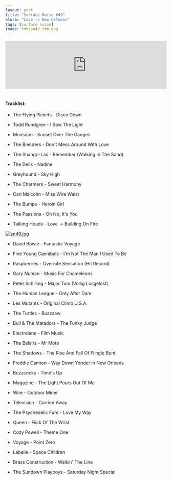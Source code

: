 ```yaml
---
layout: post
title: "Surface Noise #49"
blurb: "Love -> New Orleans"
tags: [surface noise]
image: tmb/sn49_tmb.png
---
```


<iframe scrolling="no" id="hearthis_at_track_3028266" width="100%" height="150" src="https://hearthis.at/embed/3028266/transparent_black/?hcolor=&color=&style=2&block_size=2&block_space=1&background=1&waveform=0&cover=0&autoplay=0&css=" frameborder="0" allowtransparency allow="autoplay"><p>Listen to <a href="https://hearthis.at/zerocc/surface-noise-49-131218/" target="_blank">Surface Noise #49 (13/12/18)</a> <span>by</span><a href="https://hearthis.at/zerocc/" target="_blank" >Zero</a> <span>on</span> <a href="https://hearthis.at/" target="_blank">hearthis.at</a></p></iframe>
&nbsp;

#### Tracklist:

- The Flying Pickets - Disco Down
- Todd Rundgren - I Saw The Light
- Monsoon - Sunset Over The Ganges

- The Blenders - Don't Mess Around With Love
- The Shangri-Las - Remember (Walking In The Sand)
- The Dells - Nadine

- Greyhound - Sky High
- The Charmers - Sweet Harmony
- Carl Malcolm - Miss Wire Waist

- The Bumps - Heroin Girl
- The Passions - Oh No, It's You
- Talking Heads - Love -> Building On Fire

[![sn49.jpg](https://i.postimg.cc/wMwP2ZhT/sn49.jpg)](https://postimg.cc/n9Q0cdR6)

- David Bowie - Fantastic Voyage
- Fine Young Cannibals - I'm Not The Man I Used To Be
- Raspberries - Overnite Sensation (Hit Record)

- Gary Numan - Music For Chameleons
- Peter Schilling - Major Tom (Völlig Losgelöst)
- The Human League - Only After Dark

- Les Mutants - Original Climb U.S.A.
- The Turtles - Buzzsaw
- Bull & The Matadors - The Funky Judge
- Electrelane - Film Music

- The Belairs - Mr Moto
- The Shadows - The Rise And Fall Of Flingle Bunt
- Freddie Cannon - Way Down Yonder In New Orleans

- Buzzcocks - Time's Up
- Magazine - The Light Pours Out Of Me
- Wire - Outdoor Miner

- Television - Carried Away
- The Psychedelic Furs - Love My Way
- Queen - Flick Of The Wrist
- Cozy Powell - Theme One

- Voyage - Point Zero
- Labelle - Space Children
- Brass Construction - Walkin' The Line

- The Sundown Playboys - Saturday Night Special
